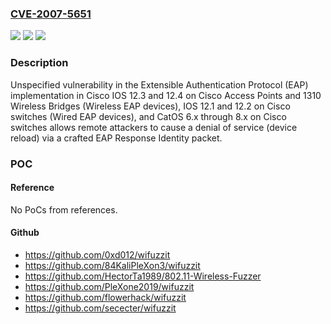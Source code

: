### [CVE-2007-5651](https://cve.mitre.org/cgi-bin/cvename.cgi?name=CVE-2007-5651)
![](https://img.shields.io/static/v1?label=Product&message=n%2Fa&color=blue)
![](https://img.shields.io/static/v1?label=Version&message=n%2Fa&color=blue)
![](https://img.shields.io/static/v1?label=Vulnerability&message=n%2Fa&color=brighgreen)

### Description

Unspecified vulnerability in the Extensible Authentication Protocol (EAP) implementation in Cisco IOS 12.3 and 12.4 on Cisco Access Points and 1310 Wireless Bridges (Wireless EAP devices), IOS 12.1 and 12.2 on Cisco switches (Wired EAP devices), and CatOS 6.x through 8.x on Cisco switches allows remote attackers to cause a denial of service (device reload) via a crafted EAP Response Identity packet.

### POC

#### Reference
No PoCs from references.

#### Github
- https://github.com/0xd012/wifuzzit
- https://github.com/84KaliPleXon3/wifuzzit
- https://github.com/HectorTa1989/802.11-Wireless-Fuzzer
- https://github.com/PleXone2019/wifuzzit
- https://github.com/flowerhack/wifuzzit
- https://github.com/sececter/wifuzzit

